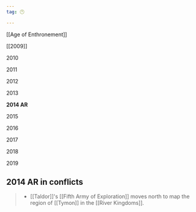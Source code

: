 ```yaml
---
tag: 🕛

---
```

[[Age of Enthronement]]


[[2009]]

2010

2011

2012

2013

**2014 AR**

2015

2016

2017

2018

2019



## 2014 AR in conflicts

>  - [[Taldor]]'s [[Fifth Army of Exploration]] moves north to map the region of [[Tymon]] in the [[River Kingdoms]].






